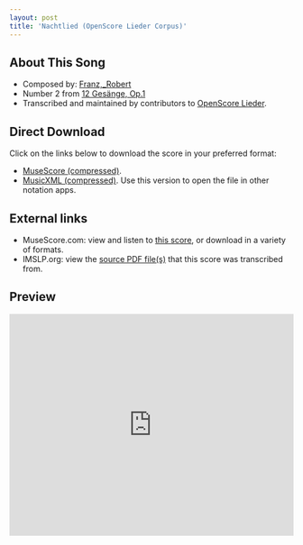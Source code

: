 ```yaml
---
layout: post
title: 'Nachtlied (OpenScore Lieder Corpus)'
---
```


## About This Song

- Composed by: [Franz,_Robert](https://fourscoreandmore.org/openscore/lieder/Franz,_Robert)
- Number 2 from [12 Gesänge, Op.1](https://fourscoreandmore.org/openscore/lieder/Franz,_Robert/12_Gesänge,_Op.1)
- Transcribed and maintained by contributors to [OpenScore Lieder].

[OpenScore Lieder]: https://musescore.com/openscore-lieder-corpus

## Direct Download

Click on the links below to download the score in your preferred format:
- [MuseScore (compressed)](https://github.com/openscore/lieder/blob/main/scores/Franz,_Robert/12_Gesänge,_Op.1/02_Nachtlied/lc5660578.mscz?raw=true).
- [MusicXML (compressed)](https://github.com/openscore/lieder/blob/main/scores/Franz,_Robert/12_Gesänge,_Op.1/02_Nachtlied/lc5660578.mxl?raw=true). Use this version to open the file in other notation apps.

## External links

- MuseScore.com: view and listen to [this score][MuseScore], or download in a variety of formats.
- IMSLP.org: view the [source PDF file(s)][IMSLP] that this score was transcribed from.

[MuseScore]: https://musescore.com/score/5660578
[IMSLP]: https://imslp.org/wiki/Special:ReverseLookup/89016

## Preview

<iframe width="100%" height="394" src="https://musescore.com/openscore-lieder-corpus/scores/5660578/embed" frameborder="0" allowfullscreen allow="autoplay; fullscreen"></iframe>
